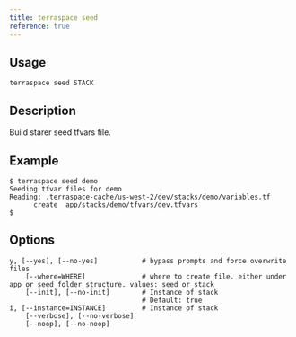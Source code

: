 ```yaml
---
title: terraspace seed
reference: true
---
```


## Usage

    terraspace seed STACK

## Description

Build starer seed tfvars file.

## Example

    $ terraspace seed demo
    Seeding tfvar files for demo
    Reading: .terraspace-cache/us-west-2/dev/stacks/demo/variables.tf
          create  app/stacks/demo/tfvars/dev.tfvars
    $


## Options

```
y, [--yes], [--no-yes]           # bypass prompts and force overwrite files
    [--where=WHERE]              # where to create file. either under app or seed folder structure. values: seed or stack
    [--init], [--no-init]        # Instance of stack
                                 # Default: true
i, [--instance=INSTANCE]         # Instance of stack
    [--verbose], [--no-verbose]  
    [--noop], [--no-noop]        
```

